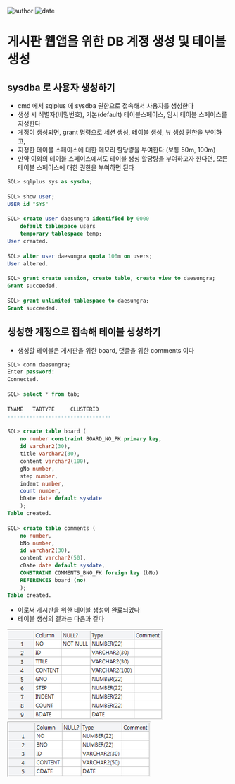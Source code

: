 ﻿
![author](https://img.shields.io/badge/author-daesungRa-lightgray.svg?style=flat-square)
![date](https://img.shields.io/badge/date-190124-lightgray.svg?style=flat-square)

# 게시판 웹앱을 위한 DB 계정 생성 및 테이블 생성

## sysdba 로 사용자 생성하기

- cmd 에서 sqlplus 에 sysdba 권한으로 접속해서 사용자를 생성한다
- 생성 시 식별자(비밀번호), 기본(default) 테이블스페이스, 임시 테이블 스페이스를 지정한다
- 계정이 생성되면, grant 명령으로 세션 생성, 테이블 생성, 뷰 생성 권한을 부여하고,
- 지정한 테이블 스페이스에 대한 메모리 할당량을 부여한다 (보통 50m, 100m)
- 만약 이외의 테이블 스페이스에서도 테이블 생성 할당량을 부여하고자 한다면, 모든 테이블 스페이스에 대한 권한을 부여하면 된다

```SQL
SQL> sqlplus sys as sysdba;

SQL> show user;
USER id "SYS"

SQL> create user daesungra identified by 0000
	default tablespace users
	temporary tablespace temp;
User created.

SQL> alter user daesungra quota 100m on users;
User altered.

SQL> grant create session, create table, create view to daesungra;
Grant succeeded.

SQL> grant unlimited tablespace to daesungra;
Grant succeeded.
```

## 생성한 계정으로 접속해 테이블 생성하기

- 생성할 테이블은 게시판을 위한 board, 댓글을 위한 comments 이다

```SQL
SQL> conn daesungra;
Enter password:
Connected.

SQL> select * from tab;

TNAME	TABTYPE		CLUSTERID
---------------------------------

SQL> create table board (
	no number constraint BOARD_NO_PK primary key,
	id varchar2(30),
	title varchar2(30),
	content varchar2(100),
	gNo number,
	step number,
	indent number,
	count number,
	bDate date default sysdate
	);
Table created.

SQL> create table comments (
	no number,
	bNo number,
	id varchar2(30),
	content varchar2(50),
	cDate date default sysdate,
	CONSTRAINT COMMENTS_BNO_FK foreign key (bNo)
	REFERENCES board (no)
	);
Table created.
```

- 이로써 게시판을 위한 테이블 생성이 완료되었다
- 테이블 생성의 결과는 다음과 같다

![board.png](https://github.com/daesungRa/MyStudy/blob/master/imgs/db/table_board.PNG)
![comments.png](https://github.com/daesungRa/MyStudy/blob/master/imgs/db/table_comments.PNG)






